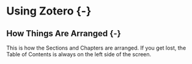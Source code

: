 # Using Zotero {-}

## How Things Are Arranged {-}
This is how the Sections and Chapters are arranged. If you get lost, the Table of Contents is always on the left side of the screen.  

